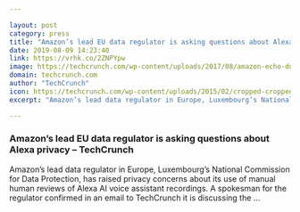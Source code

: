 ```yaml
---

layout: post
category: press
title: "Amazon’s lead EU data regulator is asking questions about Alexa privacy"
date: 2019-08-09 14:23:40
link: https://vrhk.co/2ZNPYpw
image: https://techcrunch.com/wp-content/uploads/2017/08/amazon-echo-dot-1-of-41.jpg?w=600
domain: techcrunch.com
author: "TechCrunch"
icon: https://techcrunch.com/wp-content/uploads/2015/02/cropped-cropped-favicon-gradient.png?w=180
excerpt: "Amazon’s lead data regulator in Europe, Luxembourg’s National Commission for Data Protection, has raised privacy concerns about its use of manual human reviews of Alexa AI voice assistant recordings. A spokesman for the regulator confirmed in an email to TechCrunch it is discussing the …"

---
```


### Amazon’s lead EU data regulator is asking questions about Alexa privacy – TechCrunch

Amazon’s lead data regulator in Europe, Luxembourg’s National Commission for Data Protection, has raised privacy concerns about its use of manual human reviews of Alexa AI voice assistant recordings. A spokesman for the regulator confirmed in an email to TechCrunch it is discussing the …
